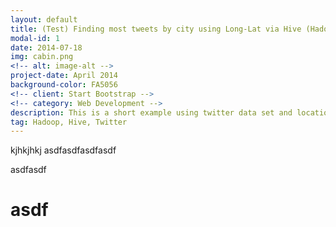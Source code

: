 ```yaml
---
layout: default
title: (Test) Finding most tweets by city using Long-Lat via Hive (Hadoop)
modal-id: 1
date: 2014-07-18
img: cabin.png
<!-- alt: image-alt -->
project-date: April 2014
background-color: FA5056
<!-- client: Start Bootstrap -->
<!-- category: Web Development -->
description: This is a short example using twitter data set and location of cities data set, we can find which cities send out the most tweets that day.
tag: Hadoop, Hive, Twitter
---
```



kjhkjhkj asdfasdfasdfasdf
<p> asdfasdf </p>
<h1>asdf</h1>